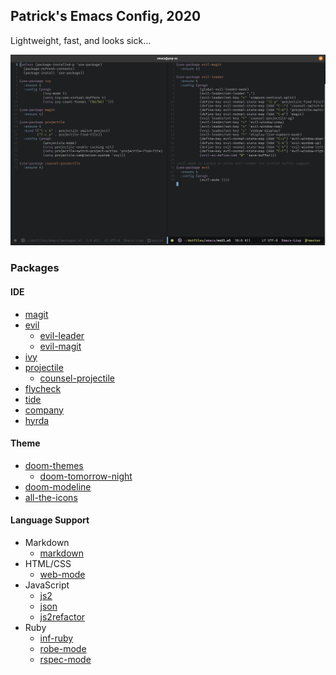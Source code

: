 ## Patrick's Emacs Config, 2020

Lightweight, fast, and looks sick...

![](emacs-2020-1.png)

### Packages

#### IDE
 
 - [magit](https://github.com/magit/magit)
 - [evil](https://github.com/emacs-evil/evil)
   - [evil-leader](https://github.com/cofi/evil-leader)
   - [evil-magit](https://github.com/emacs-evil/evil-magit)
 - [ivy](https://github.com/abo-abo/swiper)
 - [projectile](https://github.com/bbatsov/projectile)
   - [counsel-projectile](https://github.com/ericdanan/counsel-projectile)
 - [flycheck](https://github.com/flycheck/flycheck)
 - [tide](https://github.com/ananthakumaran/tide)
 - [company](https://github.com/company-mode/company-mode)
 - [hyrda](https://github.com/abo-abo/hydra)

#### Theme

 - [doom-themes](https://github.com/hlissner/emacs-doom-themes)
   - [doom-tomorrow-night](https://github.com/hlissner/emacs-doom-themes/blob/master/themes/doom-tomorrow-night-theme.el)
 - [doom-modeline](https://github.com/seagle0128/doom-modeline)
 - [all-the-icons](https://github.com/domtronn/all-the-icons.el)

#### Language Support
 - Markdown 
   - [markdown](https://github.com/jrblevin/markdown-mode)
 - HTML/CSS
   - [web-mode](https://github.com/fxbois/web-mode)
 - JavaScript
   - [js2](https://github.com/mooz/js2-mode)
   - [json](https://github.com/joshwnj/json-mode)
   - [js2refactor](https://github.com/magnars/js2-refactor.el)
 - Ruby
   - [inf-ruby](https://github.com/nonsequitur/inf-ruby/)
   - [robe-mode](https://github.com/dgutov/robe)
   - [rspec-mode](https://github.com/pezra/rspec-mode)
